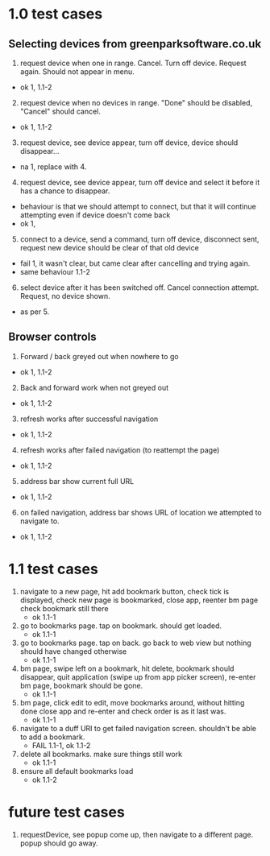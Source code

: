 # 1.0 test cases

## Selecting devices from greenparksoftware.co.uk

1. request device when one in range. Cancel. Turn off device. Request again. Should not appear in menu.
  - ok 1, 1.1-2
2. request device when no devices in range. "Done" should be disabled, "Cancel" should cancel. 
  - ok 1, 1.1-2
3. request device, see device appear, turn off device, device should disappear... 
  - na 1, replace with 4.
4. request device, see device appear, turn off device and select it before it has a chance to disappear.
  - behaviour is that we should attempt to connect, but that it will continue attempting even if device doesn't come back
  - ok 1, 
5. connect to a device, send a command, turn off device, disconnect sent, request new device should be clear of that old device
  - fail 1, it wasn't clear, but came clear after cancelling and trying again.
  - same behaviour 1.1-2
6. select device after it has been switched off. Cancel connection attempt. Request, no device shown.
  - as per 5.


## Browser controls

1. Forward / back greyed out when nowhere to go
  - ok 1, 1.1-2
2. Back and forward work when not greyed out
  - ok 1, 1.1-2
3. refresh works after successful navigation
  - ok 1, 1.1-2
4. refresh works after failed navigation (to reattempt the page)
  - ok 1, 1.1-2
5. address bar show current full URL
  - ok 1, 1.1-2
6. on failed navigation, address bar shows URL of location we attempted to navigate to.
  - ok 1, 1.1-2

# 1.1 test cases

1. navigate to a new page, hit add bookmark button, check tick is displayed, check new page is bookmarked, close app, reenter bm page check bookmark still there
    - ok 1.1-1
2. go to bookmarks page. tap on bookmark. should get loaded.
    - ok 1.1-1
3. go to bookmarks page. tap on back. go back to web view but nothing should have changed otherwise
    - ok 1.1-1
4. bm page, swipe left on a bookmark, hit delete, bookmark should disappear, quit application (swipe up from app picker screen), re-enter bm page, bookmark should be gone.
    - ok 1.1-1
5. bm page, click edit to edit, move bookmarks around, without hitting done close app and re-enter and check order is as it last was.
    - ok 1.1-1
6. navigate to a duff URI to get failed navigation screen. shouldn't be able to add a bookmark.
    - FAIL 1.1-1, ok 1.1-2
7. delete all bookmarks. make sure things still work
    - ok 1.1-1
8. ensure all default bookmarks load
    - ok 1.1-2

# future test cases

1. requestDevice, see popup come up, then navigate to a different page. popup should go away.
